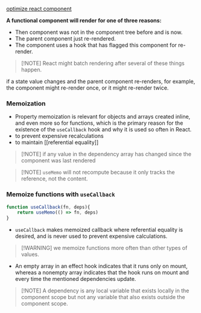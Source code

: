 [optimize react component](https://github.com/stevekinney/lots-to-do/tree/main/src/lib)

**A functional component will render for one of three reasons:**
- Then component was not in the component tree before and is now.
- The parent component just re-rendered.
- The component uses a hook that has flagged this component for re-render.

> [!NOTE] React might batch rendering after several of these things happen.

if a state value changes and the parent component re-renders, for example, the component might re-render once, or it might re-render twice.
### Memoization 
- Property memoization is relevant for objects and arrays created inline, and even more so for functions, which is the primary reason for the existence of the `useCallback` hook and why it is used so often in React.
- to prevent expensive recalculations
- to maintain [[referential equality]]

> [!NOTE] if any value in the dependency array has changed since the component was last rendered

> [!NOTE] `useMemo` will not recompute because it only tracks the reference, not the content.

### Memoize functions with `useCallback`

```javascript
function useCallback(fn, deps){
	return useMemo(() => fn, deps)
}
```
- `useCallback` makes memoized callback where referential equality is desired, and is never used to prevent expensive calculations.

> [!WARNING] we memoize functions more often than other types of values.

- An empty array in an effect hook indicates that it runs only on mount, whereas a nonempty array indicates that the hook runs on mount and every time the mentioned dependencies update.

> [!NOTE] A dependency is any local variable that exists locally in the component scope but not any variable that also exists outside the component scope.